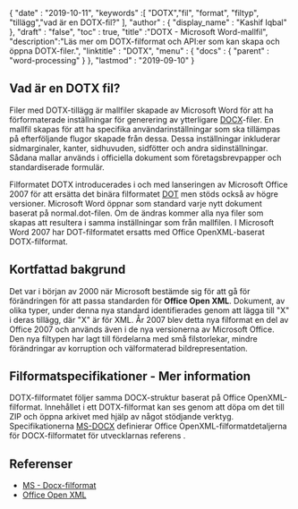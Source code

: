 {
  "date" : "2019-10-11",
  "keywords" :[ "DOTX","fil", "format", "filtyp", "tillägg","vad är en DOTX-fil?" ],
  "author" : {
    "display_name" : "Kashif Iqbal"
},
  "draft" : "false",
  "toc" : true,
  "title" :"DOTX - Microsoft Word-mallfil",
  "description":"Läs mer om DOTX-filformat och API:er som kan skapa och öppna DOTX-filer.",
  "linktitle" : "DOTX",
  "menu" : {
    "docs" : {
      "parent" : "word-processing"
}
},
  "lastmod" : "2019-09-10"
}

## Vad är en DOTX fil?

Filer med DOTX-tillägg är mallfiler skapade av Microsoft Word för att ha förformaterade inställningar för generering av ytterligare [DOCX](/sv/word-processing/docx/)-filer. En mallfil skapas för att ha specifika användarinställningar som ska tillämpas på efterföljande flugor skapade från dessa. Dessa inställningar inkluderar sidmarginaler, kanter, sidhuvuden, sidfötter och andra sidinställningar. Sådana mallar används i officiella dokument som företagsbrevpapper och standardiserade formulär.

Filformatet DOTX introducerades i och med lanseringen av Microsoft Office 2007 för att ersätta det binära filformatet [DOT](/sv/word-processing/dot/) men stöds också av högre versioner. Microsoft Word öppnar som standard varje nytt dokument baserat på normal.dot-filen. Om de ändras kommer alla nya filer som skapas att resultera i samma inställningar som från mallfilen. I Microsoft Word 2007 har DOT-filformatet ersatts med Office OpenXML-baserat DOTX-filformat.

## Kortfattad bakgrund ##

Det var i början av 2000 när Microsoft bestämde sig för att gå för förändringen för att passa standarden för **Office Open XML**. Dokument, av olika typer, under denna nya standard identifierades genom att lägga till "X" i deras tillägg, där "X" är för XML. År 2007 blev detta nya filformat en del av Office 2007 och används även i de nya versionerna av Microsoft Office. Den nya filtypen har lagt till fördelarna med små filstorlekar, mindre förändringar av korruption och välformaterad bildrepresentation.

## Filformatspecifikationer - Mer information

DOTX-filformatet följer samma DOCX-struktur baserat på Office OpenXML-filformat. Innehållet i ett DOTX-filformat kan ses genom att döpa om det till ZIP och öppna arkivet med hjälp av något stödjande verktyg. Specifikationerna [MS-DOCX](https://msdn.microsoft.com/en-us/library/dd773189(v#office.12).aspx) definierar Office OpenXML-filformatdetaljerna för DOCX-filformatet för utvecklarnas referens .

## Referenser ##

* [MS - Docx-filformat](https://msdn.microsoft.com/en-us/library/dd773189(v#office.12).aspx)
* [Office Open XML](http://officeopenxml.com/)

